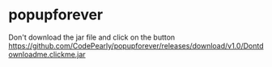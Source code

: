 # popupforever
Don't download the jar file and click on the button
https://github.com/CodePearly/popupforever/releases/download/v1.0/Dontdownloadme.clickme.jar
